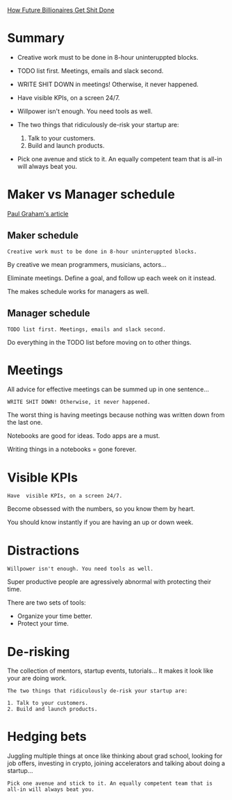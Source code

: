 [How Future Billionaires Get Shit Done](https://youtu.be/ephzgxgOjR0)

# Summary

-   Creative work must to be done in 8-hour uninteruppted blocks.
-   TODO list first. Meetings, emails and slack second.
-   WRITE SHIT DOWN in meetings! Otherwise, it never happened.
-   Have visible KPIs, on a screen 24/7.
-   Willpower isn't enough. You need tools as well.
-   The two things that ridiculously de-risk your startup are:

    1. Talk to your customers.
    2. Build and launch products.

-   Pick one avenue and stick to it. An equally competent team that is all-in will always beat you.

# Maker vs Manager schedule

[Paul Graham's article](http://www.paulgraham.com/makersschedule.html)

## Maker schedule

```
Creative work must to be done in 8-hour uninteruppted blocks.
```

By creative we mean programmers, musicians, actors...

Eliminate meetings. Define a goal, and follow up each week on it instead.

The makes schedule works for managers as well.

## Manager schedule

```
TODO list first. Meetings, emails and slack second.
```

Do everything in the TODO list before moving on to other things.

# Meetings

All advice for effective meetings can be summed up in one sentence...

```
WRITE SHIT DOWN! Otherwise, it never happened.
```

The worst thing is having meetings because nothing was written down from the last one.

Notebooks are good for ideas. Todo apps are a must.

Writing things in a notebooks = gone forever.

# Visible KPIs

```
Have  visible KPIs, on a screen 24/7.
```

Become obsessed with the numbers, so you know them by heart.

You should know instantly if you are having an up or down week.

# Distractions

```
Willpower isn't enough. You need tools as well.
```

Super productive people are agressively abnormal with protecting their time.

There are two sets of tools:

-   Organize your time better.
-   Protect your time.

# De-risking

The collection of mentors, startup events, tutorials... It makes it look like your are doing work.

```
The two things that ridiculously de-risk your startup are:

1. Talk to your customers.
2. Build and launch products.
```

# Hedging bets

Juggling multiple things at once like thinking about grad school, looking for job offers, investing in crypto, joining accelerators and talking about doing a startup...

```
Pick one avenue and stick to it. An equally competent team that is all-in will always beat you.
```
